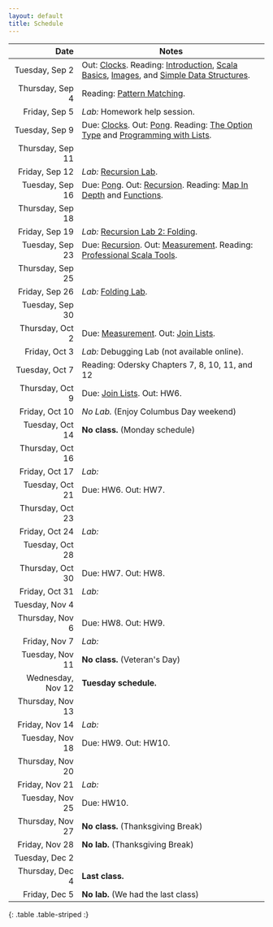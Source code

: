 ```yaml
---
layout: default
title: Schedule
---
```


| Date              | Notes                                                                                           |
|------------------:|-------------------------------------------------------------------------------------------------|
| Tuesday, Sep 2    | Out: [Clocks]. Reading: [Introduction], [Scala Basics], [Images], and [Simple Data Structures]. |
| Thursday, Sep 4   | Reading: [Pattern Matching].                                                                    |
| Friday, Sep 5     | *Lab:* Homework help session.                                                                   |
| Tuesday, Sep 9    | Due: [Clocks]. Out: [Pong]. Reading: [The Option Type] and [Programming with Lists].            |
| Thursday, Sep 11  |                                                                                                 |
| Friday, Sep 12    | *Lab:* [Recursion Lab].                                                                         |
| Tuesday, Sep 16   | Due: [Pong]. Out: [Recursion]. Reading: [Map In Depth] and [Functions].                         |
| Thursday, Sep 18  |                                                                                                 |
| Friday, Sep 19    | *Lab:* [Recursion Lab 2: Folding].                                                              |
| Tuesday, Sep 23   | Due: [Recursion]. Out: [Measurement]. Reading: [Professional Scala Tools].                      |
| Thursday, Sep 25  |                                                                                                 |
| Friday, Sep 26    | *Lab:* [Folding Lab](../hw/folding_lab).                                                        |
| Tuesday, Sep 30   |                                                                                                 |
| Thursday, Oct 2   | Due: [Measurement]. Out: [Join Lists].                                                          |
| Friday, Oct 3     | *Lab:* Debugging Lab (not available online).                                                    |
| Tuesday, Oct 7    | Reading: Odersky Chapters 7, 8, 10, 11, and 12                                                  |
| Thursday, Oct 9   | Due: [Join Lists]. Out: HW6.                                                                    |
| Friday, Oct 10    | *No Lab.* (Enjoy Columbus Day weekend)                                                          |
| Tuesday, Oct 14   | **No class.** (Monday schedule)                                                                 |
| Thursday, Oct 16  |                                                                                                 |
| Friday, Oct 17    | *Lab:*                                                                                          |
| Tuesday, Oct 21   | Due: HW6. Out: HW7.                                                                             |
| Thursday, Oct 23  |                                                                                                 |
| Friday, Oct 24    | *Lab:*                                                                                          |
| Tuesday, Oct 28   |                                                                                                 |
| Thursday, Oct 30  | Due: HW7. Out: HW8.                                                                             |
| Friday, Oct 31    | *Lab:*                                                                                          |
| Tuesday, Nov 4    |                                                                                                 |
| Thursday, Nov 6   | Due: HW8. Out: HW9.                                                                             |
| Friday, Nov 7     | *Lab:*                                                                                          |
| Tuesday, Nov 11   | **No class.** (Veteran's Day)                                                                   |
| Wednesday, Nov 12 | **Tuesday schedule.**                                                                           |
| Thursday, Nov 13  |                                                                                                 |
| Friday, Nov 14    | *Lab:*                                                                                          |
| Tuesday, Nov 18   | Due: HW9. Out: HW10.                                                                            |
| Thursday, Nov 20  |                                                                                                 |
| Friday, Nov 21    | *Lab:*                                                                                          |
| Tuesday, Nov 25   | Due: HW10.                                                                                      |
| Thursday, Nov 27  | **No class.** (Thanksgiving Break)                                                              |
| Friday, Nov 28    | **No lab.** (Thanksgiving Break)                                                                |
| Tuesday, Dec 2    |                                                                                                 |
| Thursday, Dec 4   | **Last class.**                                                                                 |
| Friday, Dec 5     | **No lab.** (We had the last class)                                                             |
{: .table .table-striped :}

[Clocks]: ../hw/clocks
[Pong]: ../hw/pong
[Recursion]: ../hw/recursion
[Measurement]: ../hw/measurement
[Join Lists]: ../hw/joinlists
[HW6 (Maze)]: ../hw/maze
[HW8 (Social Network)]: ../hw/social
[HW11 (Scripting)]: ../hw/scripting

[Introduction]: ../reading/intro
[Scala Basics]: ../reading/scala-basics
[Images]: ../reading/images
[Simple Data Structures]: ../reading/simple-data
[Pattern Matching]: ../reading/pattern-matching
[Abstract Data Types]: ../reading/adt
[The Option Type]: ../reading/option
[Programming with Lists]: ../reading/lists
[Recursion Lab]: ../hw/recursion_lab
[Recursion Lab 2: Folding]: ../hw/folding_lab
[Professional Scala Tools]: ../reading/tools
[Map In Depth]: ../reading/map
[Functions]: ../reading/functions
